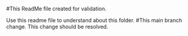 #This ReadMe file created for validation.

Use this readme file to understand about this folder.
#This main branch change.
This change should be resolved.
